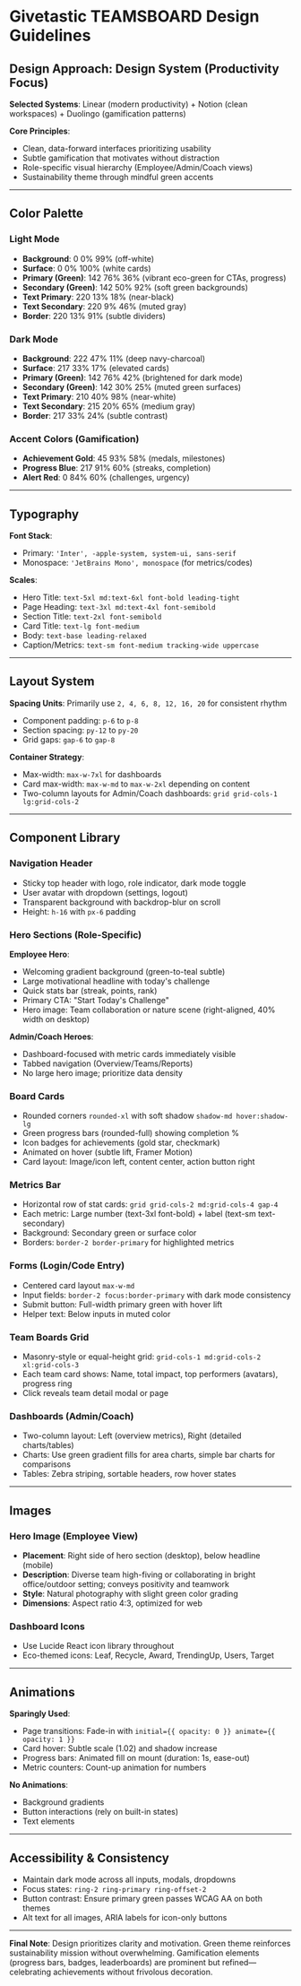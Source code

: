 # Givetastic TEAMSBOARD Design Guidelines

## Design Approach: Design System (Productivity Focus)
**Selected Systems**: Linear (modern productivity) + Notion (clean workspaces) + Duolingo (gamification patterns)

**Core Principles**:
- Clean, data-forward interfaces prioritizing usability
- Subtle gamification that motivates without distraction
- Role-specific visual hierarchy (Employee/Admin/Coach views)
- Sustainability theme through mindful green accents

---

## Color Palette

### Light Mode
- **Background**: 0 0% 99% (off-white)
- **Surface**: 0 0% 100% (white cards)
- **Primary (Green)**: 142 76% 36% (vibrant eco-green for CTAs, progress)
- **Secondary (Green)**: 142 50% 92% (soft green backgrounds)
- **Text Primary**: 220 13% 18% (near-black)
- **Text Secondary**: 220 9% 46% (muted gray)
- **Border**: 220 13% 91% (subtle dividers)

### Dark Mode
- **Background**: 222 47% 11% (deep navy-charcoal)
- **Surface**: 217 33% 17% (elevated cards)
- **Primary (Green)**: 142 76% 42% (brightened for dark mode)
- **Secondary (Green)**: 142 30% 25% (muted green surfaces)
- **Text Primary**: 210 40% 98% (near-white)
- **Text Secondary**: 215 20% 65% (medium gray)
- **Border**: 217 33% 24% (subtle contrast)

### Accent Colors (Gamification)
- **Achievement Gold**: 45 93% 58% (medals, milestones)
- **Progress Blue**: 217 91% 60% (streaks, completion)
- **Alert Red**: 0 84% 60% (challenges, urgency)

---

## Typography

**Font Stack**: 
- Primary: `'Inter', -apple-system, system-ui, sans-serif`
- Monospace: `'JetBrains Mono', monospace` (for metrics/codes)

**Scales**:
- Hero Title: `text-5xl md:text-6xl font-bold leading-tight`
- Page Heading: `text-3xl md:text-4xl font-semibold`
- Section Title: `text-2xl font-semibold`
- Card Title: `text-lg font-medium`
- Body: `text-base leading-relaxed`
- Caption/Metrics: `text-sm font-medium tracking-wide uppercase`

---

## Layout System

**Spacing Units**: Primarily use `2, 4, 6, 8, 12, 16, 20` for consistent rhythm
- Component padding: `p-6` to `p-8`
- Section spacing: `py-12` to `py-20`
- Grid gaps: `gap-6` to `gap-8`

**Container Strategy**:
- Max-width: `max-w-7xl` for dashboards
- Card max-width: `max-w-md` to `max-w-2xl` depending on content
- Two-column layouts for Admin/Coach dashboards: `grid grid-cols-1 lg:grid-cols-2`

---

## Component Library

### Navigation Header
- Sticky top header with logo, role indicator, dark mode toggle
- User avatar with dropdown (settings, logout)
- Transparent background with backdrop-blur on scroll
- Height: `h-16` with `px-6` padding

### Hero Sections (Role-Specific)
**Employee Hero**: 
- Welcoming gradient background (green-to-teal subtle)
- Large motivational headline with today's challenge
- Quick stats bar (streak, points, rank)
- Primary CTA: "Start Today's Challenge"
- Hero image: Team collaboration or nature scene (right-aligned, 40% width on desktop)

**Admin/Coach Heroes**:
- Dashboard-focused with metric cards immediately visible
- Tabbed navigation (Overview/Teams/Reports)
- No large hero image; prioritize data density

### Board Cards
- Rounded corners `rounded-xl` with soft shadow `shadow-md hover:shadow-lg`
- Green progress bars (rounded-full) showing completion %
- Icon badges for achievements (gold star, checkmark)
- Animated on hover (subtle lift, Framer Motion)
- Card layout: Image/icon left, content center, action button right

### Metrics Bar
- Horizontal row of stat cards: `grid grid-cols-2 md:grid-cols-4 gap-4`
- Each metric: Large number (text-3xl font-bold) + label (text-sm text-secondary)
- Background: Secondary green or surface color
- Borders: `border-2 border-primary` for highlighted metrics

### Forms (Login/Code Entry)
- Centered card layout `max-w-md`
- Input fields: `border-2 focus:border-primary` with dark mode consistency
- Submit button: Full-width primary green with hover lift
- Helper text: Below inputs in muted color

### Team Boards Grid
- Masonry-style or equal-height grid: `grid-cols-1 md:grid-cols-2 xl:grid-cols-3`
- Each team card shows: Name, total impact, top performers (avatars), progress ring
- Click reveals team detail modal or page

### Dashboards (Admin/Coach)
- Two-column layout: Left (overview metrics), Right (detailed charts/tables)
- Charts: Use green gradient fills for area charts, simple bar charts for comparisons
- Tables: Zebra striping, sortable headers, row hover states

---

## Images

### Hero Image (Employee View)
- **Placement**: Right side of hero section (desktop), below headline (mobile)
- **Description**: Diverse team high-fiving or collaborating in bright office/outdoor setting; conveys positivity and teamwork
- **Style**: Natural photography with slight green color grading
- **Dimensions**: Aspect ratio 4:3, optimized for web

### Dashboard Icons
- Use Lucide React icon library throughout
- Eco-themed icons: Leaf, Recycle, Award, TrendingUp, Users, Target

---

## Animations

**Sparingly Used**:
- Page transitions: Fade-in with `initial={{ opacity: 0 }} animate={{ opacity: 1 }}`
- Card hover: Subtle scale (1.02) and shadow increase
- Progress bars: Animated fill on mount (duration: 1s, ease-out)
- Metric counters: Count-up animation for numbers

**No Animations**: 
- Background gradients
- Button interactions (rely on built-in states)
- Text elements

---

## Accessibility & Consistency

- Maintain dark mode across all inputs, modals, dropdowns
- Focus states: `ring-2 ring-primary ring-offset-2`
- Button contrast: Ensure primary green passes WCAG AA on both themes
- Alt text for all images, ARIA labels for icon-only buttons

---

**Final Note**: Design prioritizes clarity and motivation. Green theme reinforces sustainability mission without overwhelming. Gamification elements (progress bars, badges, leaderboards) are prominent but refined—celebrating achievements without frivolous decoration.